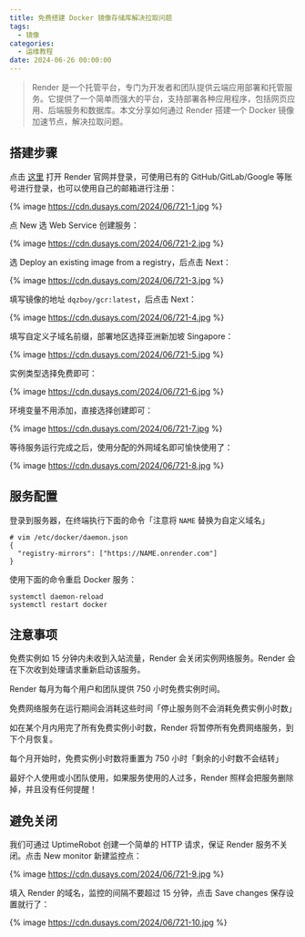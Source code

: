 ```yaml
---
title: 免费搭建 Docker 镜像存储库解决拉取问题
tags:
  - 镜像
categories:
  - 运维教程
date: 2024-06-26 00:00:00
---
```


> Render 是一个托管平台，专门为开发者和团队提供云端应用部署和托管服务。它提供了一个简单而强大的平台，支持部署各种应用程序，包括网页应用、后端服务和数据库。本文分享如何通过 Render 搭建一个 Docker 镜像加速节点，解决拉取问题。

<!-- more -->

## 搭建步骤

点击 [这里](https://dashboard.render.com/) 打开 Render 官网并登录，可使用已有的 GitHub/GitLab/Google 等账号进行登录，也可以使用自己的邮箱进行注册：

{% image https://cdn.dusays.com/2024/06/721-1.jpg %}

点 New 选 Web Service 创建服务：

{% image https://cdn.dusays.com/2024/06/721-2.jpg %}

选 Deploy an existing image from a registry，后点击 Next：

{% image https://cdn.dusays.com/2024/06/721-3.jpg %}

填写镜像的地址 `dqzboy/gcr:latest`，后点击 Next：

{% image https://cdn.dusays.com/2024/06/721-4.jpg %}

填写自定义子域名前缀，部署地区选择亚洲新加坡 Singapore：

{% image https://cdn.dusays.com/2024/06/721-5.jpg %}

实例类型选择免费即可：

{% image https://cdn.dusays.com/2024/06/721-6.jpg %}

环境变量不用添加，直接选择创建即可：

{% image https://cdn.dusays.com/2024/06/721-7.jpg %}

等待服务运行完成之后，使用分配的外网域名即可愉快使用了：

{% image https://cdn.dusays.com/2024/06/721-8.jpg %}

## 服务配置

登录到服务器，在终端执行下面的命令「注意将 `NAME` 替换为自定义域名」

```
# vim /etc/docker/daemon.json
{
  "registry-mirrors": ["https://NAME.onrender.com"]
}
```

使用下面的命令重启 Docker 服务：

```
systemctl daemon-reload
systemctl restart docker
```

## 注意事项

免费实例如 15 分钟内未收到入站流量，Render 会关闭实例网络服务。Render 会在下次收到处理请求重新启动该服务。

Render 每月为每个用户和团队提供 750 小时免费实例时间。

免费网络服务在运行期间会消耗这些时间「停止服务则不会消耗免费实例小时数」

如在某个月内用完了所有免费实例小时数，Render 将暂停所有免费网络服务，到下个月恢复。

每个月开始时，免费实例小时数将重置为 750 小时「剩余的小时数不会结转」

最好个人使用或小团队使用，如果服务使用的人过多，Render 照样会把服务删除掉，并且没有任何提醒！

## 避免关闭

我们可通过 UptimeRobot 创建一个简单的 HTTP 请求，保证 Render 服务不关闭。点击 New monitor 新建监控点：

{% image https://cdn.dusays.com/2024/06/721-9.jpg %}

填入 Render 的域名，监控的间隔不要超过 15 分钟，点击 Save changes 保存设置就行了：

{% image https://cdn.dusays.com/2024/06/721-10.jpg %}